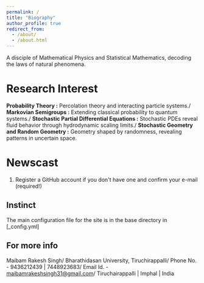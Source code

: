 ```yaml
---
permalink: /
title: "Biography"
author_profile: true
redirect_from: 
  - /about/
  - /about.html
---
```


A disciple of Mathematical Physics and Statistical Mathematics, decoding the laws of natural phenomena.

Research Interest
======
**Probability Theory :** Percolation theory and interacting particle systems./
**Markovian Semigroups :** Extending classical probability to quantum systems./
**Stochastic Partial Differential Equations :** Stochastic PDEs reveal fluid behavior through hydrodynamic scaling limits./
**Stochastic Geometry and Random Geometry :** Geometry shaped by randomness, revealing patterns in uncertain space.

Newscast
======
1. Register a GitHub account if you don't have one and confirm your e-mail (required!)


Instinct
------
The main configuration file for the site is in the base directory in [_config.yml]


For more info
------
Maibam Rakesh Singh/
Bharathidasan University, Tiruchirappalli/
Phone No. - 9436212439 | 7448923683/
Email Id. - maibamrakeshsingh31@gmail.com/
Tiruchairappalli | Imphal | India
